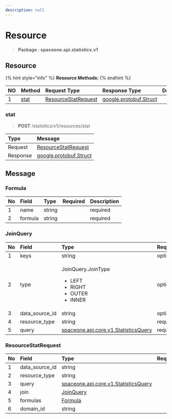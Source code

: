 ```yaml
---
description: null
---
```


# Resource

> **Package : spaceone.api.statistics.v1**

## Resource

{% hint style="info" %}
**Resource Methods:**
{% endhint %}

| NO | Method | Request Type | Response Type | Description |
| :--- | :--- | :--- | :--- | :--- |
| 1 | [stat](resource.md#stat) | [ResourceStatRequest](resource.md#resourcestatrequest) | [google.protobuf.Struct](https://github.com/protocolbuffers/protobuf/blob/master/src/google/protobuf/struct.proto) |  |

### stat

> **POST** /statistics/v1/resources/stat

| Type | Message |
| :--- | :--- |
| Request | [ResourceStatRequest](resource.md#resourcestatrequest) |
| Response | [google.protobuf.Struct](https://github.com/protocolbuffers/protobuf/blob/master/src/google/protobuf/struct.proto) |

## Message

### Formula

| No | Field | Type | Required | Description |
| :--- | :--- | :--- | :--- | :--- |
| 1 | name | string |  | required |
| 2 | formula | string |  | required |

### JoinQuery

<table>
  <thead>
    <tr>
      <th style="text-align:left">No</th>
      <th style="text-align:left">Field</th>
      <th style="text-align:left">Type</th>
      <th style="text-align:left">Required</th>
      <th style="text-align:left">Description</th>
    </tr>
  </thead>
  <tbody>
    <tr>
      <td style="text-align:left">1</td>
      <td style="text-align:left">keys</td>
      <td style="text-align:left">string</td>
      <td style="text-align:left">optional</td>
      <td style="text-align:left">optional</td>
    </tr>
    <tr>
      <td style="text-align:left">2</td>
      <td style="text-align:left">type</td>
      <td style="text-align:left">
        <p>JoinQuery.JoinType</p>
        <ul>
          <li>LEFT</li>
          <li>RIGHT</li>
          <li>OUTER</li>
          <li>INNER</li>
        </ul>
      </td>
      <td style="text-align:left">optional</td>
      <td style="text-align:left">optional</td>
    </tr>
    <tr>
      <td style="text-align:left">3</td>
      <td style="text-align:left">data_source_id</td>
      <td style="text-align:left">string</td>
      <td style="text-align:left">optional</td>
      <td style="text-align:left">optional</td>
    </tr>
    <tr>
      <td style="text-align:left">4</td>
      <td style="text-align:left">resource_type</td>
      <td style="text-align:left">string</td>
      <td style="text-align:left">required</td>
      <td style="text-align:left">required</td>
    </tr>
    <tr>
      <td style="text-align:left">5</td>
      <td style="text-align:left">query</td>
      <td style="text-align:left"> <a href="https://spaceone-dev.gitbook.io/api-reference/common-v1/statistics-query">spaceone.api.core.v1.StatisticsQuery</a>
      </td>
      <td style="text-align:left">required</td>
      <td style="text-align:left">required</td>
    </tr>
  </tbody>
</table>

### ResourceStatRequest

| No | Field | Type | Required | Description |
| :--- | :--- | :--- | :--- | :--- |
| 1 | data\_source\_id | string |  | optional |
| 2 | resource\_type | string |  | required |
| 3 | query | [spaceone.api.core.v1.StatisticsQuery](https://spaceone-dev.gitbook.io/api-reference/common-v1/statistics-query) |  | required |
| 4 | join | [JoinQuery](resource.md#joinquery) |  | optional |
| 5 | formulas | [Formula](resource.md#formula) |  | optional |
| 6 | domain\_id | string |  | required |

